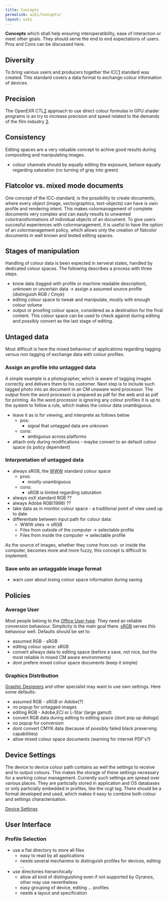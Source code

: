 ```yaml
---
title: Concepts
permalink: wiki/Concepts/
layout: wiki
---
```


**Concepts** which shall help ensuring interoperatibility, ease of
interaction or meet other goals. They should serve the end to end
expectations of users. Pros and Cons can be discussed here.

Diversity
---------

To bring various users and producers together the
ICC[1](http://www.color.org) standard was created. This standard covers
a data format to exchange colour information of devices.

Precision
---------

The OpenEXR CTL[2](http://www.openexr.com/documentation.html) approach
to use direct colour formulas in GPU shader programs is an try to
increase precision and speed related to the demands of the film industry
[3](http://www.ilm.com).

Consistency
-----------

Editing spaces are a very valuable concept to achive good results during
compositing and manipulating images.

-   colour channels should by equally editing the exposure, behave
    equally regarding saturation (no turning of gray into green)

Flatcolor vs. mixed mode documents
----------------------------------

One concept of the ICC-standard, is the possibility to create documents,
where every object (image, vectorgraphics, text-objects) can have is own
profile and rendering intent. This makes colormanagement of complete
documents very complex and can easily results to unwanted
colortransformations of individual objects of an document. To give users
succesful experiences with colormanagement, it is useful to have the
option of an colormanagement policy, which allows only the creation of
flatcolor documents in well known and tested editing spaces.

Stages of manipulation
----------------------

Handling of colour data is been expected in serveral states, handled by
dedicated colour spaces. The following describes a process with three
steps.

-   know data (tagged with profile or machine readable description),
    unknown or uncertain data -&gt; assign a assumed source profile
    (distinguish RGB / Cmyk)
-   editing colour space to tweak and manipulate, mostly with enough
    colour volume
-   output or proofing colour space, considered as a destination for the
    final content. This colour space can be used to check against during
    editing and possibly convert as the last stage of editing.

Untaged data
------------

Most difficult is here the mixed behaviour of applications regarding
tagging versus non tagging of exchange data with colour profiles.

### Assign an profile into untagged data

A simple example is a photographer, which is aware of tagging images
correctly and delivers them to his customer. Next step is to include
such tagged photo into an document in an CM unaware word processor. The
output from the word processor is prepared as pdf for the web and as pdf
for printing. As the word processor is ignoring any colour profiles it
is up to the system to follow a rule, which makes the colour data
unambiguous.

-   leave it as is for viewing, and interprete as follows below
    -   pos:
        -   signal that untagged data are unknown
    -   cons:
        -   ambiguous across platforms
-   attach only during modifications - maybe convert to an default
    colour space (is policy dependent)

### Interpretation of untagged data

-   always sRGB, the [WWW](/wiki/Standards#sRGB_workflow "wikilink") standard
    colour space
    -   pros:
        -   mostly unambiguous
    -   cons:
        -   sRGB is limited regarding saturation
-   always osX standard RGB ??
-   always Adobe RGB(1998) ??
-   take data as in monitor colour space - a traditional point of view
    used up to date
-   differentiate between input path for colour data:
    -   WWW sites -&gt; sRGB
    -   Files from outside of the computer -&gt; selectable profile
    -   Files from inside the computer -&gt; selectable profile

As the source of images, whether they come from out- or inside the
computer, becomes more and more fuzzy, this concept is difficult to
implement.

### Save onto an untaggable image format

-   warn user about losing colour space information during saving

Policies
--------

### Average User

Most people belong to the [Office User
type](/wiki/What_the_users_want#Office_Users_.2F_Webdesigners "wikilink").
They need an reliable conversion behaviour. Simplicity is the main goal
there. [sRGB](/wiki/Standards "wikilink") serves this behaviour well. Defaults
should be set to:

-   assumed RGB - sRGB
-   editing colour space: sRGB
-   convert allways data to editing space (before a save, not nice, but
    the most reliable in mixed CM aware environments)
-   dont prefere mixed colour space documents (keep it simple)

### Graphics Distribution

[Graphic Designers](/wiki/What_the_users_want#Graphic_Designers "wikilink")
and other specialist may want to use own settings. Here some defaults:

-   assumed RGB - sRGB or Adobe(?)
-   no popup for untagged images
-   editing RGB - Adobe,ECI or L-Star (large gamut)
-   convert RGB data during editing to editing space (dont pop up
    dialogs)
-   no popup for conversion
-   dont convert CMYK data (because of possibly failed black preserving
    capabilities)
-   allow mixed colour space documents (warning for internet PDF's?)

Device Settings
---------------

The device to device colour path contains as well the settings to
receive and to output colours. This makes the storage of these settings
necessary for a working colour management. Currently such settings are
spread over various places. They are particially stored in application
and OS databases or only particially embedded in profiles, like the vcgt
tag. There should be a format developed and used, which makes it easy to
combine both colour and settings characterisation.

[Device Settings](/wiki/Device_Settings "wikilink")

User Interface
--------------

### Profile Selection

-   use a flat directory to store all files
    -   easy to read by all applications
    -   needs several mechanims to distinguish profiles for devices,
        editing ...
-   use directories hierarchically
    -   allow all kind of distinguishing even if not supported by
        Oyranos, other may use nevertheless
    -   easy grouping of device, editing ... profiles
    -   needs a layout and specification

